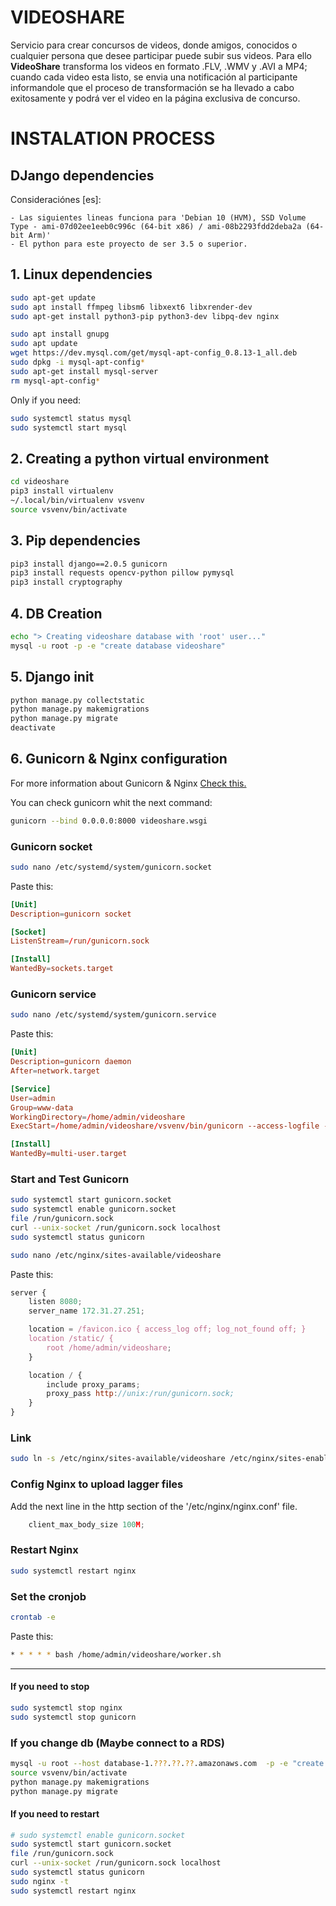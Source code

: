 # VIDEOSHARE

Servicio para crear concursos de videos, donde amigos, conocidos o cualquier persona que desee participar puede subir sus videos. Para ello <b>VideoShare</b> transforma los videos en formato .FLV, .WMV y .AVI a MP4; cuando cada video esta listo, se envia una notificación al participante informandole que el proceso de transformación se ha llevado a cabo exitosamente y podrá ver el video en la página exclusiva de concurso.

# INSTALATION PROCESS

## DJango dependencies

Consideraciónes [es]:

    - Las siguientes lineas funciona para 'Debian 10 (HVM), SSD Volume Type - ami-07d02ee1eeb0c996c (64-bit x86) / ami-08b2293fdd2deba2a (64-bit Arm)'
    - El python para este proyecto de ser 3.5 o superior.

## 1. Linux dependencies

```bash
sudo apt-get update
sudo apt install ffmpeg libsm6 libxext6 libxrender-dev
sudo apt-get install python3-pip python3-dev libpq-dev nginx

sudo apt install gnupg
sudo apt update
wget https://dev.mysql.com/get/mysql-apt-config_0.8.13-1_all.deb
sudo dpkg -i mysql-apt-config*
sudo apt-get install mysql-server
rm mysql-apt-config*
```

Only if you need:

```bash
sudo systemctl status mysql
sudo systemctl start mysql
```

## 2. Creating a python virtual environment

```bash
cd videoshare
pip3 install virtualenv
~/.local/bin/virtualenv vsvenv
source vsvenv/bin/activate
```

## 3. Pip dependencies

```bash
pip3 install django==2.0.5 gunicorn
pip3 install requests opencv-python pillow pymysql
pip3 install cryptography
```

## 4. DB Creation

```bash
echo "> Creating videoshare database with 'root' user..."
mysql -u root -p -e "create database videoshare"
```

## 5. Django init

```bash
python manage.py collectstatic
python manage.py makemigrations
python manage.py migrate
deactivate
```

## 6. Gunicorn & Nginx configuration

For more information about Gunicorn & Nginx [Check this.](https://www.digitalocean.com/community/tutorials/how-to-set-up-django-with-postgres-nginx-and-gunicorn-on-ubuntu-18-04)

You can check gunicorn whit the next command:
```bash
gunicorn --bind 0.0.0.0:8000 videoshare.wsgi
```

### Gunicorn socket

```bash
sudo nano /etc/systemd/system/gunicorn.socket
```

Paste this:
```toml
[Unit]
Description=gunicorn socket

[Socket]
ListenStream=/run/gunicorn.sock

[Install]
WantedBy=sockets.target
```

### Gunicorn service

```bash
sudo nano /etc/systemd/system/gunicorn.service
```

Paste this:
```toml
[Unit]
Description=gunicorn daemon
After=network.target

[Service]
User=admin
Group=www-data
WorkingDirectory=/home/admin/videoshare
ExecStart=/home/admin/videoshare/vsvenv/bin/gunicorn --access-logfile - --workers 3 --bind unix:/home/admin/videoshare/videoshare.sock videoshare.wsgi:application

[Install]
WantedBy=multi-user.target
```

### Start and Test Gunicorn

```bash
sudo systemctl start gunicorn.socket
sudo systemctl enable gunicorn.socket
file /run/gunicorn.sock
curl --unix-socket /run/gunicorn.sock localhost
sudo systemctl status gunicorn
```

```bash
sudo nano /etc/nginx/sites-available/videoshare
```

Paste this:
```js
server {
    listen 8080;
    server_name 172.31.27.251; 

    location = /favicon.ico { access_log off; log_not_found off; }
    location /static/ {
        root /home/admin/videoshare;
    }

    location / {
        include proxy_params;
        proxy_pass http://unix:/run/gunicorn.sock;
    }
}
```

### Link

```bash
sudo ln -s /etc/nginx/sites-available/videoshare /etc/nginx/sites-enabled
```

### Config Nginx to upload lagger files
Add the next line in the http section of the '/etc/nginx/nginx.conf' file.
```js
    client_max_body_size 100M;
```

### Restart Nginx
```bash
sudo systemctl restart nginx
```

### Set the cronjob
```bash
crontab -e
```

Paste this:
```bash
* * * * * bash /home/admin/videoshare/worker.sh
```

---------------------------
#### If you need to stop
```bash
sudo systemctl stop nginx
sudo systemctl stop gunicorn
```

### If you change db (Maybe connect to a RDS)
```bash
mysql -u root --host database-1.???.??.??.amazonaws.com  -p -e "create database videoshare"
source vsvenv/bin/activate
python manage.py makemigrations
python manage.py migrate
```

#### If you need to restart
```bash
# sudo systemctl enable gunicorn.socket
sudo systemctl start gunicorn.socket
file /run/gunicorn.sock
curl --unix-socket /run/gunicorn.sock localhost
sudo systemctl status gunicorn
sudo nginx -t
sudo systemctl restart nginx
```